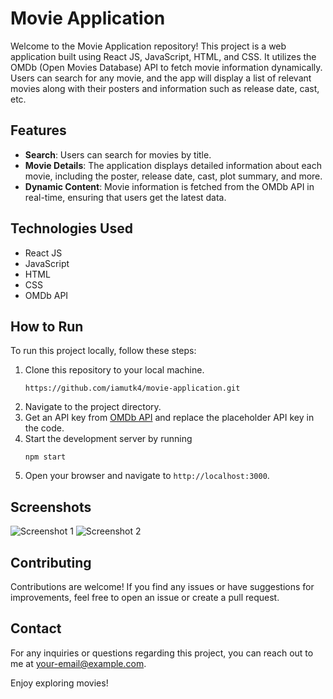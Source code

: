 # Movie Application

Welcome to the Movie Application repository! This project is a web application built using React JS, JavaScript, HTML, and CSS. It utilizes the OMDb (Open Movies Database) API to fetch movie information dynamically. Users can search for any movie, and the app will display a list of relevant movies along with their posters and information such as release date, cast, etc.

## Features

- **Search**: Users can search for movies by title.
- **Movie Details**: The application displays detailed information about each movie, including the poster, release date, cast, plot summary, and more.
- **Dynamic Content**: Movie information is fetched from the OMDb API in real-time, ensuring that users get the latest data.

## Technologies Used

- React JS
- JavaScript
- HTML
- CSS
- OMDb API

## How to Run

To run this project locally, follow these steps:

1. Clone this repository to your local machine.
   ```
   https://github.com/iamutk4/movie-application.git
   ```
2. Navigate to the project directory.
3. Get an API key from [OMDb API](http://www.omdbapi.com/) and replace the placeholder API key in the code.
4. Start the development server by running
   ```
   npm start
   ```
5. Open your browser and navigate to `http://localhost:3000`.

## Screenshots

![Screenshot 1](/screenshots/screenshot1.png)
![Screenshot 2](/screenshots/screenshot2.png)

## Contributing

Contributions are welcome! If you find any issues or have suggestions for improvements, feel free to open an issue or create a pull request.

## Contact

For any inquiries or questions regarding this project, you can reach out to me at [your-email@example.com](mailto:your-email@example.com).

Enjoy exploring movies!
